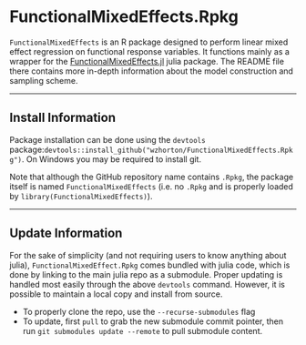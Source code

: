# FunctionalMixedEffects.Rpkg

`FunctionalMixedEffects` is an R package designed to perform linear mixed effect regression on functional response variables. It 
functions mainly as a wrapper for the [FunctionalMixedEffects.jl](github.com/wzhorton/FunctionalMixedEffects.jl) julia package. The README 
file there contains more in-depth information about the model construction and sampling scheme.

---
## Install Information

Package installation can be done using the `devtools` package:`devtools::install_github("wzhorton/FunctionalMixedEffects.Rpkg")`. On Windows you may be required to install git.

Note that although the GitHub repository name contains `.Rpkg`, the package itself is named `FunctionalMixedEffects` (i.e. no `.Rpkg` and 
is properly loaded by `library(FunctionalMixedEffects)`).

---
## Update Information

For the sake of simplicity (and not requiring users to know anything about julia), `FunctionalMixedEffect.Rpkg` comes bundled with 
julia code, which is done by linking to the main julia repo as a submodule. Proper updating is handled most easily through
the above `devtools` command. However, it is possible to maintain a local copy and install from source.

- To properly clone the repo, use the `--recurse-submodules` flag
- To update, first `pull` to grab the new submodule commit pointer, then run `git submodules update --remote` to pull submodule content.
